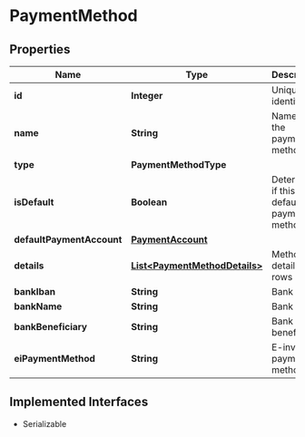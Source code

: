 

# PaymentMethod


## Properties

Name | Type | Description | Notes
------------ | ------------- | ------------- | -------------
**id** | **Integer** | Unique identifier |  [optional]
**name** | **String** | Name of the payment method |  [optional]
**type** | **PaymentMethodType** |  |  [optional]
**isDefault** | **Boolean** | Determines if this is the default payment method. |  [optional]
**defaultPaymentAccount** | [**PaymentAccount**](PaymentAccount.md) |  |  [optional]
**details** | [**List&lt;PaymentMethodDetails&gt;**](PaymentMethodDetails.md) | Method details rows |  [optional]
**bankIban** | **String** | Bank iban |  [optional]
**bankName** | **String** | Bank name |  [optional]
**bankBeneficiary** | **String** | Bank beneficiary |  [optional]
**eiPaymentMethod** | **String** | E-invoice payment method |  [optional]


## Implemented Interfaces

* Serializable


